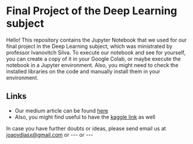 # Final Project of the Deep Learning subject

Hello! This repository contains the Jupyter Notebook that we used for our final project in the Deep Learning subject, which was ministrated by professor Ivanovitch Silva.
To execute our notebook and see for yourself, you can create a copy of it in your Google Colab, or maybe execute the notebook in a Jupyter environment. 
Also, you might need to check the installed libraries on the code and manually install them in your environment.

## Links
* Our medium article can be found [here](https://www. "Horses vs Humans medium article")
* Also, you might find useful to have the [kaggle link](https://www.kaggle.com/sanikamal/horses-or-humans-dataset "Kaggle dataset") as well

In case you have further doubts or ideas, please send email us at joaovdiasx@gmail.com or --- or ---
